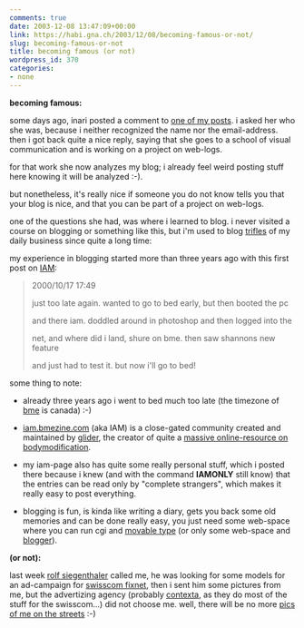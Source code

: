 ```yaml
---
comments: true
date: 2003-12-08 13:47:09+00:00
link: https://habi.gna.ch/2003/12/08/becoming-famous-or-not/
slug: becoming-famous-or-not
title: becoming famous (or not)
wordpress_id: 370
categories:
- none
---
```


**becoming famous:**  

some days ago, inari posted a comment to [one of my posts](https://habi.gna.ch/blog/archives/000140.html). i asked her who she was, because i neither recognized the name nor the email-address. then i got back quite a nice reply, saying that she goes to a school of visual communication and is working on a project on web-logs.  

for that work she now analyzes my blog; i already feel weird posting stuff here knowing it will be analyzed :-).  

but nonetheless, it's really nice if someone you do not know tells you that your blog is nice, and that you can be part of a project on web-logs.  
  


one of the questions she had, was where i learned to blog. i never visited a course on blogging or something like this, but i'm used to blog [trifles](http://dict.leo.org/?search=trifles) of my daily business since quite a long time:  

my experience in blogging started more than three years ago with this first post on [IAM](http://iam.bmezine.com/?habi):  



<blockquote>
2000/10/17 17:49  

just too late again. wanted to go to bed early, but then booted the pc  

and there iam. doddled around in photoshop and then logged into the  

net, and where did i land, shure on bme. then saw shannons new feature  

and just had to test it. but now i'll go to bed!
</blockquote>


some thing to note:   




	
  * already three years ago i went to bed much too late (the timezone of [bme](http://www.bmezine.com/) is canada) :-)

	
  * [iam.bmezine.com](http://iam.bmezine.com/) (aka IAM) is a close-gated community created and maintained by [glider](http://iam.bmezine.com/?glider), the creator of quite a [massive online-resource on bodymodification](http://www.bmezine.com/).

	
  * my iam-page also has quite some really personal stuff, which i posted there because i knew (and with the command **IAMONLY** still know) that the entries can be read only by "complete strangers", which makes it really easy to post everything.

	
  * blogging is fun, is kinda like writing a diary, gets you back some old memories and can be done really easy, you just need some web-space where you can run cgi and [movable type](http://www.movabletype.org/) (or only some web-space and [blogger](http://new.blogger.com/)).



**(or not):**   

last week [rolf siegenthaler](http://www.ansicht.net/) called me, he was looking for some models for an ad-campaign for [swisscom fixnet](http://swisscom-fixnet.ch/fx/content/index_EN.html), then i sent him some pictures from me, but the advertizing agency (probably [contexta](http://www.contexta.ch/), as they do most of the stuff for the swisscom...) did not choose me. well, there will be no more [pics of me on the streets](https://habi.gna.ch/pics/CH-Fleisch/) :-)
